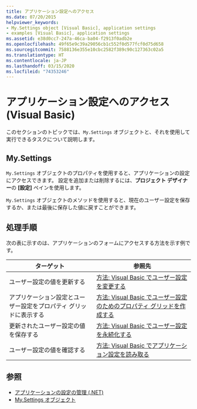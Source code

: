 ```yaml
---
title: アプリケーション設定へのアクセス
ms.date: 07/20/2015
helpviewer_keywords:
- My.Settings object [Visual Basic], application settings
- examples [Visual Basic], application settings
ms.assetid: e38d0cc7-247a-46ca-ba04-f2913f0adb2e
ms.openlocfilehash: 49f65e9c39a29056cb1c552f0d577fcf0d75d658
ms.sourcegitcommit: 7588136e355e10cbc2582f389c90c127363c02a5
ms.translationtype: HT
ms.contentlocale: ja-JP
ms.lasthandoff: 03/15/2020
ms.locfileid: "74353246"
---
```

# <a name="accessing-application-settings-visual-basic"></a>アプリケーション設定へのアクセス (Visual Basic)

このセクションのトピックでは、`My.Settings` オブジェクトと、それを使用して実行できるタスクについて説明します。  
  
## <a name="mysettings"></a>My.Settings  

 `My.Settings` オブジェクトのプロパティを使用すると、アプリケーションの設定にアクセスできます。 設定を追加または削除するには、**プロジェクト デザイナー**の **[設定]** ペインを使用します。  
  
 `My.Settings` オブジェクトのメソッドを使用すると、現在のユーザー設定を保存するか、または最後に保存した値に戻すことができます。  
  
## <a name="tasks"></a>処理手順  

 次の表に示すのは、アプリケーションのフォームにアクセスする方法を示す例です。  
  
|ターゲット|参照先|  
|--------|---------|  
|ユーザー設定の値を更新する|[方法: Visual Basic でユーザー設定を変更する](../../../../visual-basic/developing-apps/programming/app-settings/how-to-change-user-settings.md)|  
|アプリケーション設定とユーザー設定をプロパティ グリッドに表示する|[方法: Visual Basic でユーザー設定のためのプロパティ グリッドを作成する](../../../../visual-basic/developing-apps/programming/app-settings/how-to-create-property-grids-for-user-settings.md)|  
|更新されたユーザー設定の値を保存する|[方法: Visual Basic でユーザー設定を永続化する](../../../../visual-basic/developing-apps/programming/app-settings/how-to-persist-user-settings.md)|  
|ユーザー設定の値を確認する|[方法: Visual Basic でアプリケーション設定を読み取る](../../../../visual-basic/developing-apps/programming/app-settings/how-to-read-application-settings.md)|  
  
## <a name="see-also"></a>参照

- [アプリケーションの設定の管理 (.NET)](/visualstudio/ide/managing-application-settings-dotnet)
- [My.Settings オブジェクト](../../../../visual-basic/language-reference/objects/my-settings-object.md)
